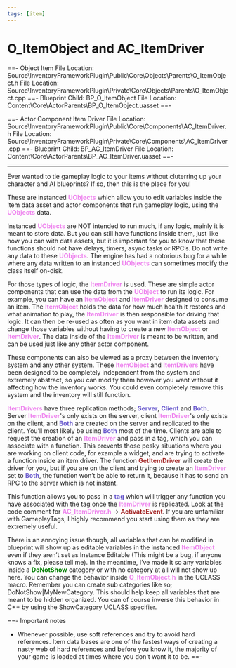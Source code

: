 ```yaml
---
tags: [item]
---
```


# O_ItemObject and AC_ItemDriver
==- Object Item
File Location: Source\InventoryFrameworkPlugin\Public\Core\Objects\Parents\O_ItemObject.h
File Location: Source\InventoryFrameworkPlugin\Private\Core\Objects\Parents\O_ItemObject.cpp
==- Blueprint Child: BP_O_ItemObject
File Location: Content\Core\ActorParents\BP_O_ItemObject.uasset
==-

==- Actor Component Item Driver
File Location: Source\InventoryFrameworkPlugin\Public\Core\Components\AC_ItemDriver.h
File Location: Source\InventoryFrameworkPlugin\Private\Core\Components\AC_ItemDriver.cpp
==- Blueprint Child: BP_AC_ItemDriver
File Location: Content\Core\ActorParents\BP_AC_ItemDriver.uasset
==-

---
Ever wanted to tie gameplay logic to your items without cluterring up your character and AI blueprints? If so, then this is the place for you!

These are instanced <span style="color:violet">**UObjects**</span> which allow you to edit variables inside the item data asset and actor components that run gameplay logic, using the <span style="color:violet">**UObjects**</span> data.

Instanced <span style="color:violet">**UObjects**</span> are NOT intended to run much, if any logic, mainly it is meant to store data. But you can still have functions inside them, just like how you can with data assets, but it is important for you to know that these functions should not have delays, timers, async tasks or RPC’s. Do not write any data to these <span style="color:violet">**UObjects**</span>. The engine has had a notorious bug for a while where any data written to an instanced <span style="color:violet">**UObjects**</span> can sometimes modify the class itself on-disk.

For those types of logic, the <span style="color:violet">**ItemDriver**</span> is used. These are simple actor components that can use the data from the <span style="color:violet">**UObject**</span> to run its logic. For example, you can have an <span style="color:violet">**ItemObject**</span> and <span style="color:violet">**ItemDriver**</span> designed to consume an item. The <span style="color:violet">**ItemObject**</span> holds the data for how much health it restores and what animation to play, the <span style="color:violet">**ItemDriver**</span> is then responsible for driving that logic. It can then be re-used as often as you want in item data assets and change those variables without having to create a new <span style="color:violet">**ItemObject**</span> or <span style="color:violet">**ItemDriver**</span>. The data inside of the <span style="color:violet">**ItemDriver**</span> is meant to be written, and can be used just like any other actor component.

These components can also be viewed as a proxy between the inventory system and any other system. These <span style="color:violet">**ItemObject**</span> and <span style="color:violet">**ItemDrivers**</span> have been designed to be completely independent from the system and extremely abstract, so you can modify them however you want without it affecting how the inventory works. You could even completely remove this system and the inventory will still function.

<span style="color:violet">**ItemDrivers**</span> have three replication methods; <span style="color:slateblue">**Server**</span>, <span style="color:slateblue">**Client**</span> and <span style="color:slateblue">**Both**</span>. Server <span style="color:violet">**ItemDriver**</span>'s only exists on the server, client <span style="color:violet">**ItemDriver**</span>'s only exists on the client, and <span style="color:slateblue">**Both**</span> are created on the server and replicated to the client. You’ll most likely be using <span style="color:slateblue">**Both**</span> most of the time. 
Clients are able to request the creation of an <span style="color:violet">**ItemDriver**</span> and pass in a tag, which you can associate with a function. This prevents those pesky situations where you are working on client code, for example a widget, and are trying to activate a function inside an item driver. 
The function <span style="color:brown">**GetItemDriver**</span> will create the driver for you, but if you are on the client and trying to create an <span style="color:violet">**ItemDriver**</span> set to <span style="color:slateblue">**Both**</span>, the function won’t be able to return it, because it has to send an RPC to the server which is not instant. 

This function allows you to pass in a <span style="color:slateblue">**tag**</span> which will trigger any function you have associated with the tag once the <span style="color:violet">**ItemDriver**</span> is replicated. Look at the code comment for <span style="color:violet">**AC_ItemDriver.h**</span> -> <span style="color:brown">**ActivateEvent**</span>.
If you are unfamiliar with GameplayTags, I highly recommend you start using them as they are extremely useful.

There is an annoying issue though, all variables that can be modified in blueprint will show up as editable variables in the instanced <span style="color:violet">**ItemObject**</span> even if they aren’t set as Instance Editable (This might be a bug, if anyone knows a fix, please tell me). In the meantime, I’ve made it so any variables inside a <span style="color:green">**DoNotShow**</span> category or with no category at all will not show up here. You can change the behavior inside <span style="color:violet">**O_ItemObject.h**</span> in the UCLASS macro. Remember you can create sub categories like so; DoNotShow|MyNewCategory. This should help keep all variables that are meant to be hidden organized.
You can of course inverse this behavior in C++ by using the ShowCategory UCLASS specifier. 

==- Important notes
- Whenever possible, use soft references and try to avoid hard references. Item data bases are one of the fastest ways of creating a nasty web of hard references and before you know it, the majority of your game is loaded at times where you don't want it to be.
==-
